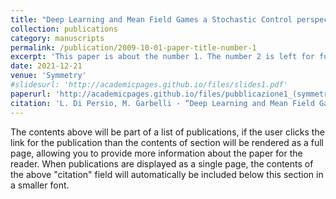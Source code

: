 ```yaml
---
title: "Deep Learning and Mean Field Games a Stochastic Control perspective"
collection: publications
category: manuscripts
permalink: /publication/2009-10-01-paper-title-number-1
excerpt: 'This paper is about the number 1. The number 2 is left for future work.'
date: 2021-12-21
venue: 'Symmetry'
#slidesurl: 'http://academicpages.github.io/files/slides1.pdf'
paperurl: 'http://academicpages.github.io/files/pubblicazione1_(symmetry).pdf'
citation: 'L. Di Persio, M. Garbelli - “Deep Learning and Mean Field Games: a Stochastic Control perspective” Symmetry 2021, 13(1), 14; https://doi.org/10.3390/sym13010014'
---
```


The contents above will be part of a list of publications, if the user clicks the link for the publication than the contents of section will be rendered as a full page, allowing you to provide more information about the paper for the reader. When publications are displayed as a single page, the contents of the above "citation" field will automatically be included below this section in a smaller font.



